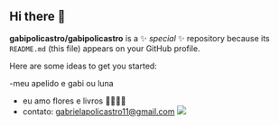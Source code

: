 ## Hi there 🍓

**gabipolicastro/gabipolicastro** is a ✨ _special_ ✨ repository because its `README.md` (this file) appears on your GitHub profile.

Here are some ideas to get you started:

-meu apelido e gabi ou luna
- eu amo flores e livros 🌷🌻🌹📖
- contato: gabrielapolicastro11@gmail.com
  ![](https://media.tenor.com/3tNqKjwufjEAAAAi/tuxedo-sam-sanrio.gif)
